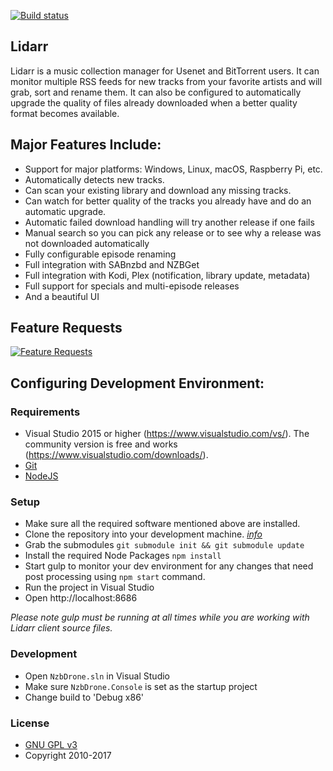 [![Build status](https://ci.appveyor.com/api/projects/status/37d89txts2vt5j83?svg=true)](https://ci.appveyor.com/project/mattman86/lidarr)

## Lidarr

Lidarr is a music collection manager for Usenet and BitTorrent users. It can monitor multiple RSS feeds for new tracks from your favorite artists and will grab, sort and rename them. It can also be configured to automatically upgrade the quality of files already downloaded when a better quality format becomes available.

## Major Features Include:

* Support for major platforms: Windows, Linux, macOS, Raspberry Pi, etc.
* Automatically detects new tracks.
* Can scan your existing library and download any missing tracks.
* Can watch for better quality of the tracks you already have and do an automatic upgrade.
* Automatic failed download handling will try another release if one fails
* Manual search so you can pick any release or to see why a release was not downloaded automatically
* Fully configurable episode renaming
* Full integration with SABnzbd and NZBGet
* Full integration with Kodi, Plex (notification, library update, metadata)
* Full support for specials and multi-episode releases
* And a beautiful UI

## Feature Requests

[![Feature Requests](http://feathub.com/mattman86/Lidarr?format=svg)](http://feathub.com/mattman86/Lidarr)

## Configuring Development Environment:

### Requirements

* Visual Studio 2015 or higher (https://www.visualstudio.com/vs/).  The community version is free and works (https://www.visualstudio.com/downloads/).
* [Git](https://git-scm.com/downloads)
* [NodeJS](https://nodejs.org/en/download/)

### Setup

* Make sure all the required software mentioned above are installed.
* Clone the repository into your development machine. [*info*](https://help.github.com/articles/working-with-repositories)
* Grab the submodules `git submodule init && git submodule update`
* Install the required Node Packages `npm install`
* Start gulp to monitor your dev environment for any changes that need post processing using `npm start` command.
* Run the project in Visual Studio
* Open http://localhost:8686

*Please note gulp must be running at all times while you are working with Lidarr client source files.*

### Development

* Open `NzbDrone.sln` in Visual Studio
* Make sure `NzbDrone.Console` is set as the startup project
* Change build to 'Debug x86'

### License

* [GNU GPL v3](http://www.gnu.org/licenses/gpl.html)
* Copyright 2010-2017
